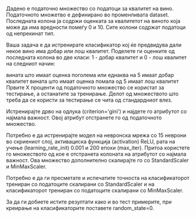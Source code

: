 Дадено е податочно множество со податоци за квалитет на вино. Податочното множетво е дефинирано во променливата dataset. Последната колона ја содржи оценката за квалитетот на виното која може да има вредности помеѓу 0 и 10. Сите колони содржат податоци од непрекинат тип.

Ваша задача е да истренирате класификатор кој ќе предвидува дали некое вино има добар или лош квалитет. Поделете ги оценките од последната колона во две класи: 1 - добар квалитет и 0 - лош квалитет на следниот начин:

вината што имаат оценка поголема или еднаква на 5 имаат добар квалитет
вината што имаат оценка помала од 5 имаат лош квалитет
Првите X проценти од податочното множество се користат за тестирање, а останатите за тренирање. Делот од множеството што треба да се користи за тестирање се чита од стандардниот влез.

Истренирајте дрво на одлука (criterion='gini') и најдете го атрибутот со најмала важност. Овој атрибут отстранете го од податочното множество.

Потребно е да истренирајте модел на невронска мрежа со 15 неврони во скриениот слој, активациска функција (activation) ReLU, рата на учење (learning_rate_init) 0.001 и 200 епохи (max_iter). Притоа користете го множеството од кое е отстранета колоната на атрибутот со најмала важност. Ова множество дополнително скалирајте го со StandardScaler и MinMaxScaler.

Потребно е да ги пресметате и испечатите точноста на класификаторот трениран со податоците скалирани со StandardScaler и на класификаторот трениран со податоците скалирани со MinMaxScaler.

За да ги добиете истите резултати како и во тест примерите, при креирање на класификаторите поставете random_state=0.